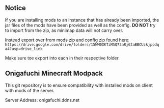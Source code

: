 ## Notice
If you are installing mods to an instance that has already been imported, the jar files of the mods have been provided as well as the config. **DO NOT** try to import from the zip, as minimap data will not carry over. 


Instead export over from mods zip and config zip found here: 
```https://drive.google.com/drive/folders/15WM0XKTzM5Q73aRj62aBBCUzkjpodqa4?usp=drive_link```

Make sure toe export into each in their respective folder.


## Onigafuchi Minecraft Modpack 
This git repository is to ensure compatibility with installed mods on client with mods of the server.

Server Address: onigafuchi.ddns.net